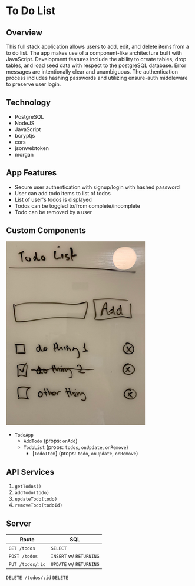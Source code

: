 # To Do List

## Overview

This full stack application allows users to add, edit, and delete items from a to do list.  The app makes use of a component-like architecture built with JavaScript.  Development features include the ability to create tables, drop tables, and load seed data with respect to the postgreSQL database. Error messages are intentionally clear and unambiguous.  The authentication process includes hashing passwords and utilizing ensure-auth middleware to preserve user login.  

## Technology

* PostgreSQL
* NodeJS
* JavaScript
* bcryptjs
* cors
* jsonwebtoken
* morgan

## App Features

* Secure user authentication with signup/login with hashed password
* User can add todo items to list of todos
* List of user's todos is displayed
* Todos can be toggled to/from complete/incomplete
* Todo can be removed by a user

## Custom Components

![todo example](todo.png)

- `TodoApp`
    - `AddTodo` (props: `onAdd`)
    - `TodoList` (props: `todos`, `onUpdate`, `onRemove`)
        - [`TodoItem`] (props: `todo`, `onUpdate`, `onRemove`)
    

## API Services

1. `getTodos()`
1. `addTodo(todo)`
1. `updateTodo(todo)`
1. `removeTodo(todoId)`

## Server 

Route | SQL
---|---
`GET /todos` | `SELECT`
`POST /todos` | `INSERT` w/ `RETURNING`
`PUT /todos/:id` | `UPDATE` w/ `RETURNING`
`DELETE /todos/:id` `DELETE`
